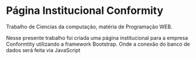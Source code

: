 # Página Institucional Conformity
Trabalho de Ciencias da computação, matéria de Programação WEB.

Nesse presente trabalho foi criada uma página institucional para a empresa Conformtity utilizando a framework Bootstrap. Onde a conexão do banco de dados será feita via JavaScript
